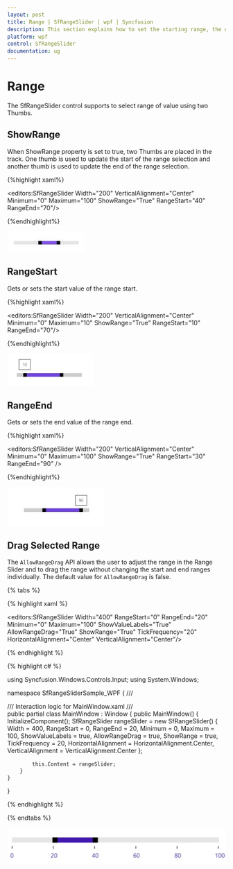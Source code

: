 ```yaml
---
layout: post
title: Range | SfRangeSlider | wpf | Syncfusion
description: This section explains how to set the starting range, the end range and the drag range of the Syncfusion WPF SfRangeSlider.
platform: wpf
control: SfRangeSlider 
documentation: ug
---
```


# Range 

The SfRangeSlider control supports to select range of value using two Thumbs.  

## ShowRange  

When ShowRange property is set to true, two Thumbs are placed in the track. One thumb is used to update the start of the range selection and another thumb is used to update the end of the range selection.  

{%highlight xaml%}


<editors:SfRangeSlider Width="200" VerticalAlignment="Center" Minimum="0" Maximum="100" ShowRange="True" RangeStart="40" RangeEnd="70"/>

{%endhighlight%}

![ShowRange](Range_images/Range_img1.jpeg)



## RangeStart  

Gets or sets the start value of the range start.  

{%highlight xaml%}


<editors:SfRangeSlider Width="200" VerticalAlignment="Center" Minimum="0" Maximum="10" ShowRange="True" RangeStart="10" RangeEnd="70"/>

{%endhighlight%}

![RangeStart](Range_images/Range_img2.jpeg)



## RangeEnd 

Gets or sets the end value of the range end.  

{%highlight xaml%}


<editors:SfRangeSlider Width="200" VerticalAlignment="Center" Minimum="0" Maximum="100" ShowRange="True" RangeStart="30" RangeEnd="90"  />

{%endhighlight%}

![RangeEnd](Range_images/Range_img3.jpeg)

## Drag Selected Range

The `AllowRangeDrag` API allows the user to adjust the range in the Range Slider and to drag the range without changing the start and end ranges individually. The default value for `AllowRangeDrag` is false.

{% tabs %}

{% highlight xaml %}

<Window x:Class="SfRangeSliderSample_WPF.MainWindow"
        xmlns="http://schemas.microsoft.com/winfx/2006/xaml/presentation"
        xmlns:x="http://schemas.microsoft.com/winfx/2006/xaml"
        xmlns:d="http://schemas.microsoft.com/expression/blend/2008"
        xmlns:mc="http://schemas.openxmlformats.org/markup-compatibility/2006"
        xmlns:local="clr-namespace:SfRangeSliderSample_WPF"
        xmlns:editors="clr-namespace:Syncfusion.Windows.Controls.Input;assembly=Syncfusion.SfInput.Wpf"
        mc:Ignorable="d"
        Title="MainWindow" Height="450" Width="800">
    <editors:SfRangeSlider Width="400" 
                               RangeStart="0" 
                               RangeEnd="20" 
                               Minimum="0" 
                               Maximum="100"
                               ShowValueLabels="True" 
                               AllowRangeDrag="True" 
                               ShowRange="True" 
                               TickFrequency="20" 
                               HorizontalAlignment="Center" 
                               VerticalAlignment="Center"/>
</Window>
		
{% endhighlight %}  

{% highlight c# %}

using Syncfusion.Windows.Controls.Input;
using System.Windows;

namespace SfRangeSliderSample_WPF
{
    /// <summary>
    /// Interaction logic for MainWindow.xaml
    /// </summary>
    public partial class MainWindow : Window
    {
        public MainWindow()
        {
            InitializeComponent();
            SfRangeSlider rangeSlider = new SfRangeSlider()
            {
                Width = 400,
                RangeStart = 0,
                RangeEnd = 20,
                Minimum = 0,
                Maximum = 100,
                ShowValueLabels = true,
                AllowRangeDrag = true,
                ShowRange = true,
                TickFrequency = 20,
                HorizontalAlignment = HorizontalAlignment.Center,
                VerticalAlignment = VerticalAlignment.Center
            };

            this.Content = rangeSlider;
        }
    }
}

{% endhighlight %}

{% endtabs %}

![Drag Range](Range_images/RangeSlider.gif)

